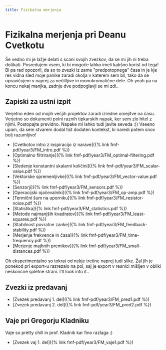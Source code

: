```yaml
---
title: Fizikalna merjenja
---
```

# Fizikalna merjenja pri Deanu Cvetkotu
Še vedno mi je lažje delati s scani svojih zvezkov, da se mi jih ni treba dotikati. Posredujem vsem, ki bi mogoče lahko imeli kakšno korist od tega! Bi pa rad opozoril, da so to zvezki iz zame "predpotopnega" časa in je kje res vidna sled moje panike zaradi okolja v katerem sem bil, tako da se opravičujem v naprej za nečitljive in monokromatične dele. Oh yeah pa na koncu nekaj manjka, zadnje dve podpoglavji se mi zdi..

## Zapiski za ustni izpit
Verjetno eden od mojih večjih projektov zaradi izredne omejitve na času. Verjetno so dokumenti polni raznih tipkarskih napak, ker sem zlo hitel z njimi. Postopajte previdno. Napake mi lahko tudi javite seveda :)) Vseeno upam, da sem stvarem dodal tist dodaten kontekst, ki naredi potem snov bolj razumljivo!

* [Cvetkotov intro z inspiracijo iz narave]({% link fmf-pdf/year3/FM_intro.pdf %})
* [Optimalno filtriranje]({% link fmf-pdf/year3/FM_optimal-filtering.pdf %})
* [Sledenje konstantni skalarni količini]({% link fmf-pdf/year3/FM_scalar-value.pdf %})
* [Vektorske spremenljivke]({% link fmf-pdf/year3/FM_vector-value.pdf %})
* [Senzorji]({% link fmf-pdf/year3/FM_sensors.pdf %})
* [Operacijski ojačevalniki]({% link fmf-pdf/year3/FM_op-amp.pdf %})
* [Termični šum na uporniku]({% link fmf-pdf/year3/FM_resistor-noise.pdf %})
* [Statistika]({% link fmf-pdf/year3/FM_statistics.pdf %})
* [Metode najmanjših kvadratov]({% link fmf-pdf/year3/FM_least-squares.pdf %})
* [Stabilnost povratne zanke]({% link fmf-pdf/year3/FM_feedback-stability.pdf %})
* [Merjenje frekvence in časa]({% link fmf-pdf/year3/FM_time-frequency.pdf %})
* [Merjenje majhnih premikov]({% link fmf-pdf/year3/FM_small-distances.pdf %})

Oh eksperimentalno so tokrat od nekje tretine naprej tudi slike. Žal jih je ponekod pri export-u razrezalo na pol, saj je export v resnici mišljen v obliki neskončne spletne strani. I'll look into it..
## Zvezki iz predavanj

* [Zvezek predavanj 1. del]({% link fmf-pdf/year3/FM_pred1.pdf %})
* [Zvezek predavanj 2. del]({% link fmf-pdf/year3/FM_pred2.pdf %})

## Vaje pri Gregorju Kladniku
Vaje so pretty chill in prof. Kladnik kar fino razlaga :) 

* [Zvezek vaj 1. del]({% link fmf-pdf/year3/FM_vaje1.pdf %})
